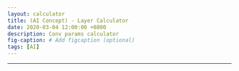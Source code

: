 ```yaml
---
layout: calculator
title: (AI Concept) - Layer Calculator
date: 2020-03-04 12:00:00 +0800
description: Conv params calculator
fig-caption: # Add figcaption (optional)
tags: [AI]
---
```

---
